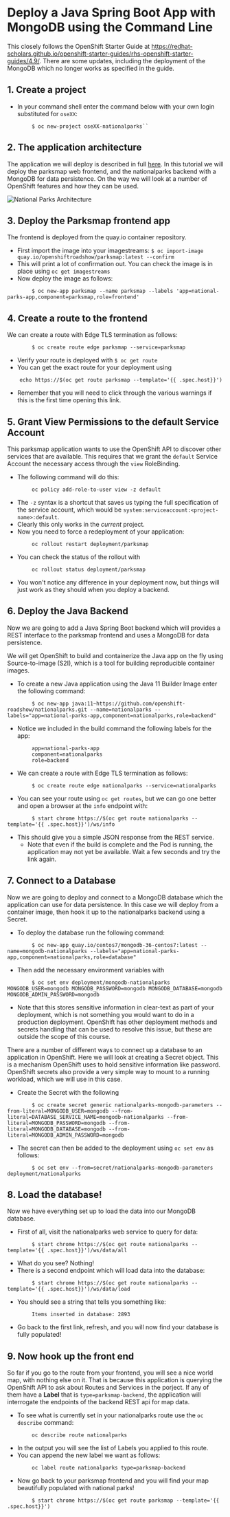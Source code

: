 # Deploy a Java Spring Boot App with MongoDB using the Command Line
This closely follows the OpenShift Starter Guide at https://redhat-scholars.github.io/openshift-starter-guides/rhs-openshift-starter-guides/4.9/. There are some updates, including the deployment of the MongoDB which no longer works as specified in the guide. 

## 1. Create a project
- In your command shell enter the command below with your own login substituted for ``oseXX``:
```
        $ oc new-project oseXX-nationalparks``
```
## 2. The application architecture
The application we will deploy is described in full [here](https://redhat-scholars.github.io/openshift-starter-guides/rhs-openshift-starter-guides/4.9/common-parksmap-architecture.html). In this tutorial we will deploy the parksmap web frontend, and the nationalparks backend with a MongoDB for data persistence. 
On the way we will look at a number of OpenShift features and how they can be used. 

![National Parks Architecture](https://redhat-scholars.github.io/openshift-starter-guides/rhs-openshift-starter-guides/4.9/_images/roadshow-app-architecture.png)

## 3. Deploy the Parksmap frontend app
The frontend is deployed from the quay.io container repository.
- First import the image into your imagestreams:
``
        $ oc import-image quay.io/openshiftroadshow/parksmap:latest --confirm
``
- This will print a lot of confirmation out. You can check the image is in place using ``oc get imagestreams``
- Now deploy the image as follows:
```
        $ oc new-app parksmap --name parksmap --labels 'app=national-parks-app,component=parksmap,role=frontend'
```
## 4. Create a route to the frontend
We can create a route with Edge TLS termination as follows:
```
        $ oc create route edge parksmap --service=parksmap
```
- Verify your route is deployed with ``$ oc get route``
- You can get the exact route for your deployment using
```
    echo https://$(oc get route parksmap --template='{{ .spec.host}}')
```
  - Remember that you will need to click through the various warnings if this is the first time opening this link.

## 5. Grant View Permissions to the default Service Account
This parksmap application wants to use the OpenShift API to discover other services that are available. This requires that we grant the ``default`` Service Account the necessary access through the ``view`` RoleBinding.
- The following command will do this:
```
        oc policy add-role-to-user view -z default
```
- The ``-z`` syntax is a shortcut that saves us typing the full specification of the service account, which would be ``system:serviceaccount:<project-name>:default``. 
- Clearly this only works in the *current* project.
- Now you need to force a redeployment of your application:
```
        oc rollout restart deployment/parksmap
```
-  You can check the status of the rollout with
```
        oc rollout status deployment/parksmap
```
- You won't notice any difference in your deployment now, but things will just work as they should when you deploy a backend.
## 6. Deploy the Java Backend
Now we are going to add a Java Spring Boot backend which will provides a REST interface to the parksmap frontend and uses a MongoDB for data persistence.

We will get OpenShift to build and containerize the Java app on the fly using Source-to-image (S2I), which is a tool for building reproducible container images.

- To create a new Java application using the Java 11 Builder Image enter the following command:
```
        $ oc new-app java:11~https://github.com/openshift-roadshow/nationalparks.git --name=nationalparks --labels="app=national-parks-app,component=nationalparks,role=backend"
```
- Notice we included in the build command the following labels for the app:
```
        app=national-parks-app
        component=nationalparks
        role=backend
```   
- We can create a route with Edge TLS termination as follows:
```
        $ oc create route edge nationalparks --service=nationalparks
```
- You can see your route using ``oc get routes``, but we can go one better and open a browser at the ``info`` endpoint with:
```
        $ start chrome https://$(oc get route nationalparks --template='{{ .spec.host}}')/ws/info
```
- This should give you a simple JSON response from the REST service.  
  - Note that even if the build is complete and the Pod is running, the application may not yet be available. Wait a few seconds and try the link again.
  
## 7. Connect to a Database
Now we are going to deploy and connect to a MongoDB database which the application can use for data persistence. In this case we will deploy from a container image, then hook it up to the nationalparks backend using a Secret.

- To deploy the database run the following command:
```
        $ oc new-app quay.io/centos7/mongodb-36-centos7:latest --name=mongodb-nationalparks --labels="app=national-parks-app,component=nationalparks,role=database"
```
- Then add the necessary environment variables with
```
        $ oc set env deployment/mongodb-nationalparks MONGODB_USER=mongodb MONGODB_PASSWORD=mongodb MONGODB_DATABASE=mongodb MONGODB_ADMIN_PASSWORD=mongodb
```
- Note that this stores sensitive information in clear-text as part of your deployment, which is not something you would want to do in a production deployment. OpenShift has other deployment methods and secrets handling that can be used to resolve this issue, but these are outside the scope of this course.

There are a number of different ways to connect up a database to an application in OpenShift. Here we will look at creating a Secret object. This is a mechanism OpenShift uses to hold sensitive information like password. OpenShift secrets also provide a very simple way to mount to a running workload, which we will use in this case.

- Create the Secret with the following
```
        $ oc create secret generic nationalparks-mongodb-parameters --from-literal=MONGODB_USER=mongodb --from-literal=DATABASE_SERVICE_NAME=mongodb-nationalparks --from-literal=MONGODB_PASSWORD=mongodb --from-literal=MONGODB_DATABASE=mongodb --from-literal=MONGODB_ADMIN_PASSWORD=mongodb
```
- The secret can then be added to the deployment using ``oc set env`` as follows:
```
        $ oc set env --from=secret/nationalparks-mongodb-parameters deployment/nationalparks
```

## 8. Load the database!
Now we have everything set up to load the data into our MongoDB database. 

- First of all, visit the nationalparks web service to query for data:
```
        $ start chrome https://$(oc get route nationalparks --template='{{ .spec.host}}')/ws/data/all
```
  - What do you see? Nothing!
- There is a second endpoint which will load data into the database:
```
        $ start chrome https://$(oc get route nationalparks --template='{{ .spec.host}}')/ws/data/load
```
  - You should see a string that tells you something like:
```
        Items inserted in database: 2893
```
- Go back to the first link, refresh, and you will now find your database is fully populated!

## 9. Now hook up the front end
So far if you go to the route from your frontend, you will see a nice world map, with nothing else on it. That is because this application is querying the OpenShift API to ask about Routes and Services in the porject. If any of them have a **Label** that is ``type=parksmap-backend``, the application will interrogate the endpoints of the backend REST api for map data. 

- To see what is currently set in your nationalparks route use the ``oc describe`` command:
```
        oc describe route nationalparks
```
- In the output you will see the list of Labels you applied to this route.
- You can append the new label we want as follows:
```
        oc label route nationalparks type=parksmap-backend
```
- Now go back to your parksmap frontend and you will find your map beautifully populated with national parks!
```
        $ start chrome https://$(oc get route parksmap --template='{{ .spec.host}}')
```


